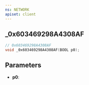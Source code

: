 ```yaml
---
ns: NETWORK
apiset: client
---
```

## _0x603469298A4308AF

```c
// 0x603469298A4308AF
void _0x603469298A4308AF(BOOL p0);
```


## Parameters
* **p0**:



